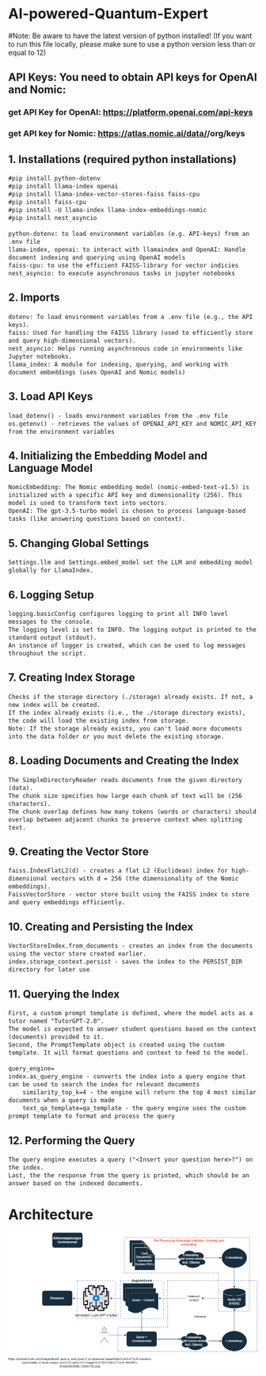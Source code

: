 # AI-powered-Quantum-Expert

#Note: Be aware to have the latest version of python installed! (If you want to run this file locally, please make sure to use a python version less than or equal to 12)
## API Keys: You need to obtain API keys for OpenAI and Nomic:
### get API Key for OpenAI: https://platform.openai.com/api-keys
### get API key for Nomic: https://atlas.nomic.ai/data/<username>/org/keys

## 1. Installations (required python installations)
    #pip install python-dotenv 
    #pip install llama-index openai
    #pip install llama-index-vector-stores-faiss faiss-cpu
    #pip install faiss-cpu
    #pip install -U llama-index llama-index-embeddings-nomic
    #pip install nest_asyncio

    python-dotenv: to load environment variables (e.g. API-keys) from an .env file
    llama-index, openai: to interact with llamaindex and OpenAI: Handle document indexing and querying using OpenAI models
    faiss-cpu: to use the efficient FAISS-library for vector indicies
    nest_asyncio: to execute asynchronous tasks in jupyter notebooks

## 2. Imports
    dotenv: To load environment variables from a .env file (e.g., the API keys).
    faiss: Used for handling the FAISS library (used to efficiently store and query high-dimensional vectors).
    nest_asyncio: Helps running asynchronous code in environments like Jupyter notebooks.
    llama_index: A module for indexing, querying, and working with document embeddings (uses OpenAI and Nomic models)

## 3. Load API Keys
    load_dotenv() - loads environment variables from the .env file
    os.getenv() - retrieves the values of OPENAI_API_KEY and NOMIC_API_KEY from the environment variables

## 4. Initializing the Embedding Model and Language Model
    NomicEmbedding: The Nomic embedding model (nomic-embed-text-v1.5) is initialized with a specific API key and dimensionality (256). This model is used to transform text into vectors.
    OpenAI: The gpt-3.5-turbo model is chosen to process language-based tasks (like answering questions based on context).

## 5. Changing Global Settings
    Settings.llm and Settings.embed_model set the LLM and embedding model globally for LlamaIndex.

## 6. Logging Setup
    logging.basicConfig configures logging to print all INFO level messages to the console. 
    The logging level is set to INFO. The logging output is printed to the standard output (stdout).
    An instance of logger is created, which can be used to log messages throughout the script.

## 7. Creating Index Storage
    Checks if the storage directory (./storage) already exists. If not, a new index will be created.
    If the index already exists (i.e., the ./storage directory exists), the code will load the existing index from storage.
    Note: If the storage already exists, you can't load more documents into the data folder or you must delete the existing storage.

## 8. Loading Documents and Creating the Index
    The SimpleDirectoryReader reads documents from the given directory (data).
    The chunk size specifies how large each chunk of text will be (256 characters).
    The chunk overlap defines how many tokens (words or characters) should overlap between adjacent chunks to preserve context when splitting text.

## 9. Creating the Vector Store
    faiss.IndexFlatL2(d) - creates a flat L2 (Euclidean) index for high-dimensional vectors with d = 256 (the dimensionality of the Nomic embeddings).
    FaissVectorStore - vector store built using the FAISS index to store and query embeddings efficiently.

## 10. Creating and Persisting the Index
    VectorStoreIndex.from_documents - creates an index from the documents using the vector store created earlier.
    index.storage_context.persist - saves the index to the PERSIST_DIR directory for later use

## 11. Querying the Index
    First, a custom prompt template is defined, where the model acts as a tutor named "TutorGPT-2.0". 
    The model is expected to answer student questions based on the context (documents) provided to it.
    Second, the PromptTemplate object is created using the custom template. It will format questions and context to feed to the model.

    query_engine=
    index.as_query_engine - converts the index into a query engine that can be used to search the index for relevant documents
        similarity_top_k=4 - the engine will return the top 4 most similar documents when a query is made
        text_qa_template=qa_template - the query engine uses the custom prompt template to format and process the query

## 12. Performing the Query
    The query engine executes a query ("<Insert your question here>?") on the index.
    Last, the the response from the query is printed, which should be an answer based on the indexed documents.

# Architecture
![alt text](Architecture_RAG.drawio.png)